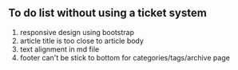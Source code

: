 ## To do list without using a ticket system
1. responsive design using bootstrap
2. article title is too close to article body
3. text alignment in md file
4. footer can't be stick to bottom for categories/tags/archive page
